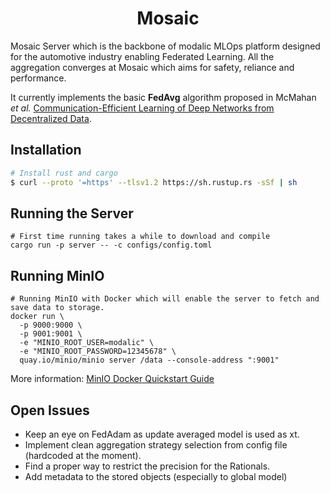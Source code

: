 <h1 align="center">
  <b>Mosaic</b><br>
</h1>

Mosaic Server which is the backbone of modalic MLOps platform designed for the automotive industry enabling Federated Learning. 
All the aggregation converges at Mosaic which aims for safety, reliance and performance.

It currently implements the basic **FedAvg** algorithm proposed in McMahan *et al.* [Communication-Efficient Learning of Deep Networks from Decentralized Data](https://arxiv.org/abs/1602.05629).

## Installation
```sh
# Install rust and cargo
$ curl --proto '=https' --tlsv1.2 https://sh.rustup.rs -sSf | sh
```

## Running the Server
```shell
# First time running takes a while to download and compile
cargo run -p server -- -c configs/config.toml
```

## Running MinIO
```shell
# Running MinIO with Docker which will enable the server to fetch and save data to storage.
docker run \
  -p 9000:9000 \
  -p 9001:9001 \
  -e "MINIO_ROOT_USER=modalic" \
  -e "MINIO_ROOT_PASSWORD=12345678" \
  quay.io/minio/minio server /data --console-address ":9001"
```
More information: [MinIO Docker Quickstart Guide](https://docs.min.io/docs/minio-docker-quickstart-guide.html)

## Open Issues
- Keep an eye on FedAdam as update averaged model is used as xt. 
- Implement clean aggregation strategy selection from config file (hardcoded at the moment).
- Find a proper way to restrict the precision for the Rationals.
- Add metadata to the stored objects (especially to global model)